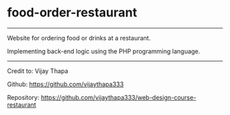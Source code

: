 # food-order-restaurant

-------------------------------------------------------------------------

Website for ordering food or drinks at a restaurant. 

Implementing back-end logic using the PHP programming language.

-------------------------------------------------------------------------
Credit to: Vijay Thapa

Github: https://github.com/vijaythapa333

Repository: https://github.com/vijaythapa333/web-design-course-restaurant

